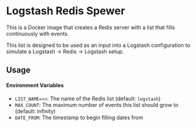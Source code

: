 Logstash Redis Spewer
=====================

This is a Docker image that creates a Redis server with a list that fills
continuously with events.

This list is designed to be used as an input into a Logstash configuration to
simulate a Logstash -> Redis -> Logstash setup.

Usage
-----

#### Environment Variables

* `LIST_NAME=<>`: The name of the Redis list (default: `logstash`)
* `MAX_COUNT`: The maximum number of events this list should grow to (default:
  infinity)
* `DATE_FROM`: The timestamp to begin filling dates from
